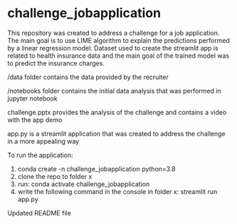 # challenge_jobapplication
This repository was created to address a challenge for a job application. 
The main goal is to use LIME algorithm to explain the predictions performed by a linear regression model.
Dataset used to create the streamlit app is related to health insurance data and the main goal of the trained model was to predict the insurance charges.

/data folder contains the data provided by the recruiter

/notebooks folder contains the initial data analysis that was performed in jupyter notebook

challenge.pptx provides the analysis of the challenge and contains a video with the app demo

app.py is a streamlit application that was created to address the challenge in a more appealing way

To run the application:
1. conda create -n challenge_jobapplication python=3.8
2. clone the repo to folder x
3. run:  conda activate challenge_jobapplication
4. write the following command in the console in folder x: streamlit run app.py




Updated README file

